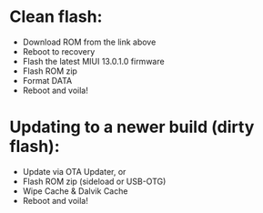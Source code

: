 # Clean flash:
- Download ROM from the link above
- Reboot to recovery
- Flash the latest MIUI 13.0.1.0 firmware
- Flash ROM zip
- Format DATA
- Reboot and voila!

# Updating to a newer build (dirty flash):
- Update via OTA Updater, or
- Flash ROM zip (sideload or USB-OTG)
- Wipe Cache & Dalvik Cache
- Reboot and voila!
